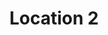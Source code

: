 ---
title: "Location 2"
address: "Via Mario Rossi 1"
type: "Laboratorio" 
lat: "41.863308636686305"
lng: "12.468567806358617"
image: ""
website: ""
---